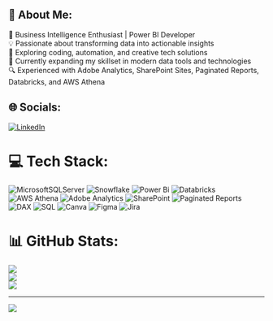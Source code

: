 ## 💫 About Me:
🔧 Business Intelligence Enthusiast | Power BI Developer  
💡 Passionate about transforming data into actionable insights  
🚀 Exploring coding, automation, and creative tech solutions  
🌱 Currently expanding my skillset in modern data tools and technologies  
🔍 Experienced with Adobe Analytics, SharePoint Sites, Paginated Reports, Databricks, and AWS Athena  

## 🌐 Socials:
[![LinkedIn](https://img.shields.io/badge/LinkedIn-%230077B5.svg?logo=linkedin&logoColor=white)](https://linkedin.com/in/mytradesuyog) 

# 💻 Tech Stack:
![MicrosoftSQLServer](https://img.shields.io/badge/Microsoft%20SQL%20Server-CC2927?style=for-the-badge&logo=microsoft%20sql%20server&logoColor=white) 
![Snowflake](https://img.shields.io/badge/snowflake-%2329B5E8.svg?style=for-the-badge&logo=snowflake&logoColor=white) 
![Power Bi](https://img.shields.io/badge/power_bi-F2C811?style=for-the-badge&logo=powerbi&logoColor=black) 
![Databricks](https://img.shields.io/badge/Databricks-FF3621?style=for-the-badge&logo=databricks&logoColor=white) 
![AWS Athena](https://img.shields.io/badge/AWS%20Athena-232F3E?style=for-the-badge&logo=amazon-aws&logoColor=white) 
![Adobe Analytics](https://img.shields.io/badge/Adobe%20Analytics-FF0000?style=for-the-badge&logo=adobe&logoColor=white) 
![SharePoint](https://img.shields.io/badge/SharePoint-0078d4?style=for-the-badge&logo=microsoftsharepoint&logoColor=white) 
![Paginated Reports](https://img.shields.io/badge/Paginated%20Reports-F2C811?style=for-the-badge&logo=powerbi&logoColor=black) 
![DAX](https://img.shields.io/badge/DAX-1177BB?style=for-the-badge&logo=data&logoColor=white) 
![SQL](https://img.shields.io/badge/SQL-336791?style=for-the-badge&logo=postgresql&logoColor=white) 
![Canva](https://img.shields.io/badge/Canva-%2300C4CC.svg?style=for-the-badge&logo=Canva&logoColor=white) 
![Figma](https://img.shields.io/badge/figma-%23F24E1E.svg?style=for-the-badge&logo=figma&logoColor=white) 
![Jira](https://img.shields.io/badge/jira-%230A0FFF.svg?style=for-the-badge&logo=jira&logoColor=white) 

# 📊 GitHub Stats:
![](https://github-readme-stats.vercel.app/api?username=codeby-suyog&theme=dark&hide_border=false&include_all_commits=true&count_private=true)<br/>
![](https://nirzak-streak-stats.vercel.app/?user=codeby-suyog&theme=dark&hide_border=false)<br/>
![](https://github-readme-stats.vercel.app/api/top-langs/?username=codeby-suyog&theme=dark&hide_border=false&include_all_commits=true&count_private=true&layout=compact)

---
[![](https://visitcount.itsvg.in/api?id=codeby-suyog&icon=0&color=0)](https://visitcount.itsvg.in)

<!-- Proudly created with GPRM ( https://gprm.itsvg.in ) -->

